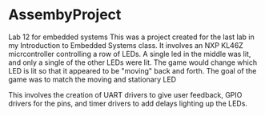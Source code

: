 # AssembyProject
Lab 12 for embedded systems
This was a project created for the last lab in my Introduction to Embedded Systems class. It involves an NXP KL46Z micrcontroller controlling a row of LEDs. A single led in the middle was lit, and only a single of the other LEDs were lit. The game would change which LED is lit so that it appeared to be "moving" back and forth. The goal of the game was to match the moving and stationary LED

This involves the creation of UART drivers to give user feedback, GPIO drivers for the pins, and timer drivers to add delays lighting up the LEDs.
